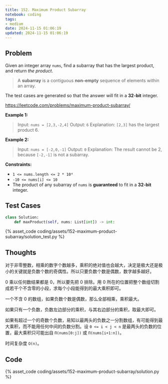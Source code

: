 ```yaml
---
title: 152. Maximum Product Subarray
notebook: coding
tags:
- medium
date: 2024-11-15 01:06:19
updated: 2024-11-15 01:06:19
---
```

## Problem

Given an integer array `nums`, find a subarray that has the largest product, and return _the product_.

> A **subarray** is a contiguous **non-empty** sequence of elements within an array.

The test cases are generated so that the answer will fit in a **32-bit** integer.

<https://leetcode.com/problems/maximum-product-subarray/>

**Example 1:**

> Input: `nums = [2,3,-2,4]`
> Output: `6`
> Explanation: `[2,3]` has the largest product 6.

**Example 2:**

> Input: `nums = [-2,0,-1]`
> Output: `0`
> Explanation: The result cannot be 2, because `[-2,-1]` is not a subarray.

**Constraints:**

- `1 <= nums.length <= 2 * 10⁴`
- `-10 <= nums[i] <= 10`
- The product of any subarray of `nums` is **guaranteed** to fit in a **32-bit** integer.

## Test Cases

``` python
class Solution:
    def maxProduct(self, nums: List[int]) -> int:
```

{% asset_code coding/assets/152-maximum-product-subarray/solution_test.py %}

## Thoughts

对于非零整数，相乘的数字个数越多，乘积的绝对值也会越大，决定是极大还是极小的关键就是负数个数的奇偶性。所以只要负数个数是偶数，数字越多越好。

0 乘以任何数结果都是 0，所以要先把 0 排除。用 0 所在的位置把整个数组切割成若干个不含零的小段，求每个小段能得到的最大乘积即可。

一个不含 0 的数组，如果负数个数是偶数，那么全部相乘，乘积最大。

如果只有一个负数，负数左边部分的乘积，与其右边部分的乘积，取最大即可。

如果有超过一个的奇数个负数，易知以最两头的负数之一分割数组，有可能得到最大乘积，而不能用任何中间的负数分割。设 `0 <= i < j < n` 是最两头的负数的位置，最大乘积只可能出自 `Π(nums[0:j])` 或 `Π(nums[i+1:n])`。

时间复杂度 `O(n)`。

## Code

{% asset_code coding/assets/152-maximum-product-subarray/solution.py %}
